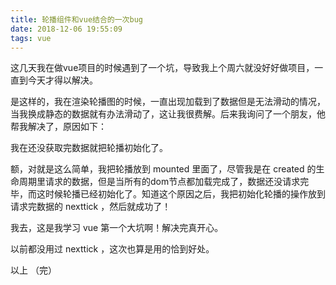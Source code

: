 ```yaml
---
title: 轮播组件和vue结合的一次bug
date: 2018-12-06 19:55:09
tags: vue
---
```


这几天我在做vue项目的时候遇到了一个坑，导致我上个周六就没好好做项目，一直到今天才得以解决。

是这样的，我在渲染轮播图的时候，一直出现加载到了数据但是无法滑动的情况，当我换成静态的数据就有办法滑动了，这让我很费解。后来我询问了一个朋友，他帮我解决了，原因如下：

我在还没获取完数据就把轮播初始化了。

额，对就是这么简单，我把轮播放到 mounted 里面了，尽管我是在 created 的生命周期里请求的数据，但是当所有的dom节点都加载完成了，数据还没请求完毕，而这时候轮播已经初始化了。知道这个原因之后，我把初始化轮播的操作放到请求完数据的 nexttick ，然后就成功了！

我去，这是我学习 vue 第一个大坑啊！解决完真开心。

以前都没用过 nexttick ，这次也算是用的恰到好处。

以上
（完）



